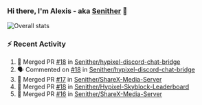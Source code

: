 ### Hi there, I'm Alexis - aka [Senither][website] 👋

![Overall stats](https://github-readme-stats.vercel.app/api?username=senither&theme=cobalt&show_icons=true&count_private=true)

### :zap: Recent Activity

<!--START_SECTION:activity-->
1. 🎉 Merged PR [#18](https://github.com/Senither/hypixel-discord-chat-bridge/pull/18) in [Senither/hypixel-discord-chat-bridge](https://github.com/Senither/hypixel-discord-chat-bridge)
2. 🗣 Commented on [#18](https://github.com/Senither/hypixel-discord-chat-bridge/issues/18) in [Senither/hypixel-discord-chat-bridge](https://github.com/Senither/hypixel-discord-chat-bridge)
3. 🎉 Merged PR [#17](https://github.com/Senither/ShareX-Media-Server/pull/17) in [Senither/ShareX-Media-Server](https://github.com/Senither/ShareX-Media-Server)
4. 🎉 Merged PR [#18](https://github.com/Senither/Hypixel-Skyblock-Leaderboard/pull/18) in [Senither/Hypixel-Skyblock-Leaderboard](https://github.com/Senither/Hypixel-Skyblock-Leaderboard)
5. 🎉 Merged PR [#16](https://github.com/Senither/ShareX-Media-Server/pull/16) in [Senither/ShareX-Media-Server](https://github.com/Senither/ShareX-Media-Server)
<!--END_SECTION:activity-->

[website]: https://senither.com
